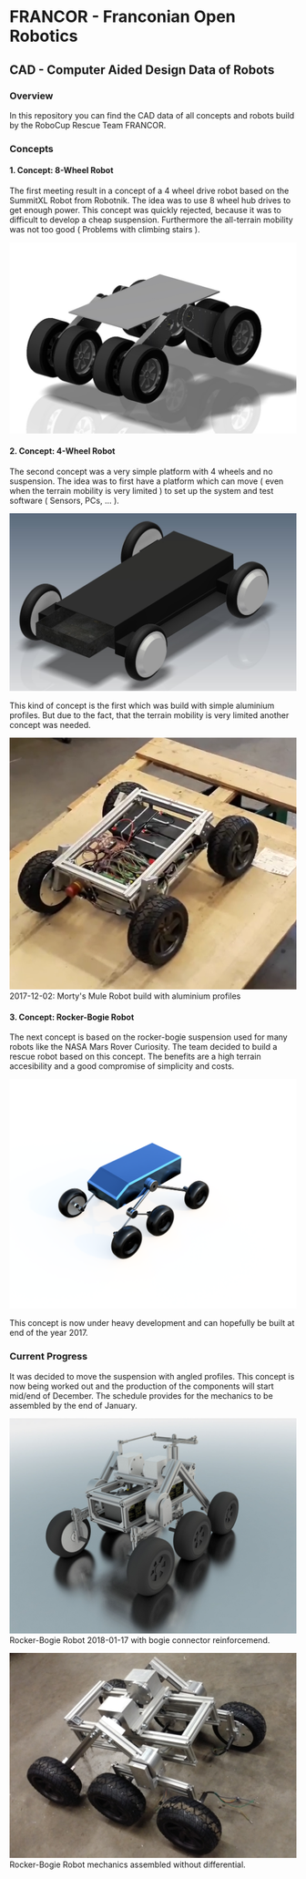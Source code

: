<h1>FRANCOR - Franconian Open Robotics</h1>
<h2>CAD - Computer Aided Design Data of Robots</h2>

<h3>Overview</h3>
In this repository you can find the CAD data of all concepts and robots build
by the RoboCup Rescue Team FRANCOR.

<h3>Concepts</h3>

<h4>1. Concept: 8-Wheel Robot</h4>

The first meeting result in a concept of a 4 wheel drive robot based on the SummitXL Robot from Robotnik. The idea was to use 8 wheel hub drives to get enough power. This concept was quickly rejected, because it was to difficult to develop a cheap suspension. Furthermore the all-terrain mobility was not too good ( Problems with climbing stairs ).

![Concept-8Wheel](00-Docs/Pictures/00-01-Concept-4Wheel.jpg)

<h4>2. Concept: 4-Wheel Robot</h4>

The second concept was a very simple platform with 4 wheels and no suspension. The idea was to first have a platform which can move ( even when the terrain mobility is very limited ) to set up the system and test software ( Sensors, PCs, ... ).


![Concept-4Wheel](00-Docs/Pictures/00-02-Concept-4Wheel-Simple.jpg)

This kind of concept is the first which was build with simple aluminium profiles. But due to the fact, that the terrain mobility is very limited another concept was needed.

![Mortys-Mule](00-Docs/Pictures/2017-12-02-Mortys-Mule.png)
<br>2017-12-02: Morty's Mule Robot build with aluminium profiles

<h4>3. Concept: Rocker-Bogie Robot</h4>

The next concept is based on the rocker-bogie suspension used for many robots like the NASA Mars Rover Curiosity. The team decided to build a rescue robot based on this concept.
The benefits are a high terrain accesibility and a good compromise of simplicity and costs.

![Concept-Rocker-Bogie](00-Docs/Pictures/00-03-Concept-Rocker-Bogie.png)

This concept is now under heavy development and can hopefully be built at end of the year 2017.

<h3>Current Progress</h3>

It was decided to move the suspension with angled profiles. This concept is now being worked out and the production of the components will start mid/end of December. The schedule provides for the mechanics to be assembled by the end of January.

![Current-State-2018-01-31](00-Docs/Pictures/2018-01-31-Rocker-Bogie-01.jpg)
Rocker-Bogie Robot 2018-01-17 with bogie connector reinforcemend.


![Real-Rocker-Bogie-Robot](00-Docs/Pictures/2018-01-20-real-rocker-bogie.jpg)
Rocker-Bogie Robot mechanics assembled without differential.
